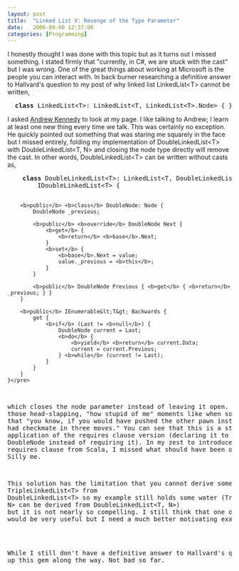 ```yaml
---
layout: post
title:  "Linked List V: Revenge of the Type Parameter"
date:   2006-09-08 12:37:00
categories: [Programming]
---
```

<p>I honestly thought I was done with this topic but as it turns out I missed 
something. I stated firmly that "currently, in C#, we are stuck with the cast"
but I was wrong. One of the great things about working at Microsoft is the people you can interact with. In
back burner researching a definitive answer to Hallvard's
question to my post of why linked list <span class="code">LinkedList&lt;T&gt;</span> cannot be written,</p>
<pre>  <b>class</b> LinkedList&lt;T&gt;: LinkedList&lt;T, LinkedList&lt;T&gt;.Node&gt; { }</pre>
<p>I asked <a href="http://research.microsoft.com/~akenn/">Andrew Kennedy</a> to look at my page.
I like talking to Andrew; I learn at least one new thing every time we talk.
This was certainly no exception. He quickly pointed out something
that was staring me squarely in the face but I missed entirely, folding my implementation of
<span class="code">DoubleLinkedList&lt;T&gt;</span> with <span class="code">DoubleLinkedList&lt;T, N&gt;</span>
and closing the node type directly
will remove the cast. In other words, <span class="code">DoubleLinkedList&lt;T&gt;</span> can be written without
casts as,</p>
<pre>    <b>class</b> DoubleLinkedList&lt;T&gt;: LinkedList&lt;T, DoubleLinkedList&lt;T&gt;.DoubleNode&gt;,
        IDoubleLinkedList&lt;T&gt; {

        <b>public</b> <b>class</b> DoubleNode: Node {
            DoubleNode _previous;

            <b>public</b> <b>override</b> DoubleNode Next {
                <b>get</b> {
                    <b>return</b> <b>base</b>.Next;
                }
                <b>set</b> {
                    <b>base</b>.Next = value;
                    value._previous = <b>this</b>;
                }
            }

            <b>public</b> DoubleNode Previous { <b>get</b> { <b>return</b> _previous; } }
        }

        <b>public</b> IEnumerable&lt;T&gt; Backwards {
            get {
                <b>if</b> (Last != <b>null</b>) {
                    DoubleNode current = Last;
                    <b>do</b> {
                        <b>yield</b> <b>return</b> current.Data;
                        current = current.Previous;
                    } <b>while</b> (current != Last);
                }
            }
        }
    }</pre>

<p>which closes the node parameter instead of leaving it open. This is one of
those head-slapping, "how stupid of me" moments like when someone points out
that "you know, if you would have pushed the other pawn instead, you would have
had checkmate in three moves." You can see that this is a straight forward
application of the requires clause version (declaring it to be
<span class="code">DoubleNode</span> instead of requiring it). In my zest to introduce the concepts of the "this type" from LOOM and the
requires clause from Scala, I missed what should have been obvious.
Silly me. </p>
<p>This solution has the limitation that you cannot derive something like
<span class="code">TripleLinkedList&lt;T&gt;</span> from <span class="code">
DoubleLinkedList&lt;T&gt;</span> so my example still holds some water (<span class="code">TripleLinkedList&lt;T,
N&gt;</span> can be derived from <span class="code">DoubleLinkedList&lt;T, N&gt;</span>)
but it is not nearly so compelling. I still think that one of the two features
would be very useful but I need a much better motivating example.</p>

<p>While I still don't have a definitive answer to Hallvard's question, I picked
up this gem along the way. Not bad so far.</p>
